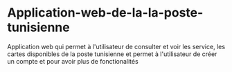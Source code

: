 # Application-web-de-la-la-poste-tunisienne
Application web qui permet à l'utilisateur de consulter et voir les service, les cartes disponibles de la poste tunisienne et permet à l'utilisateur de créer un compte et pour avoir plus de fonctionalités 
